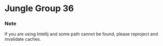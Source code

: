 # Jungle Group 36


### Note
If you are using Intellij and some path cannot be found, please reproject and invalidate caches.
